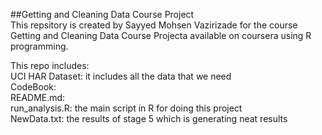 ##Getting and Cleaning Data Course Project  
This repsitory is created by Sayyed Mohsen Vazirizade for the course Getting and Cleaning Data Course Projecta available on coursera using R programming.

This repo includes:  
UCI HAR Dataset: it includes all the data that we need  
CodeBook:  
README.md:  
run_analysis.R: the main script in R for doing this project  
NewData.txt: the results of stage 5 which is generating neat results
